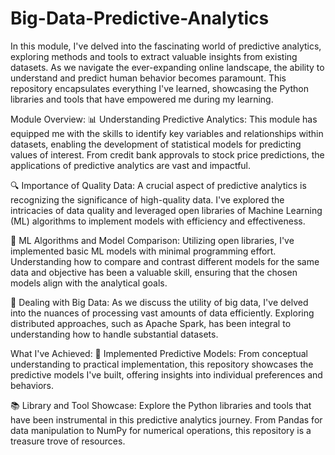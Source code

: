 # Big-Data-Predictive-Analytics

In this module, I've delved into the fascinating world of predictive analytics, exploring methods and tools to extract valuable insights from existing datasets. As we navigate the ever-expanding online landscape, the ability to understand and predict human behavior becomes paramount. This repository encapsulates everything I've learned, showcasing the Python libraries and tools that have empowered me during my learning.

Module Overview:
📊 Understanding Predictive Analytics:
This module has equipped me with the skills to identify key variables and relationships within datasets, enabling the development of statistical models for predicting values of interest. From credit bank approvals to stock price predictions, the applications of predictive analytics are vast and impactful.

🔍 Importance of Quality Data:
A crucial aspect of predictive analytics is recognizing the significance of high-quality data. I've explored the intricacies of data quality and leveraged open libraries of Machine Learning (ML) algorithms to implement models with efficiency and effectiveness.

🤖 ML Algorithms and Model Comparison:
Utilizing open libraries, I've implemented basic ML models with minimal programming effort. Understanding how to compare and contrast different models for the same data and objective has been a valuable skill, ensuring that the chosen models align with the analytical goals.

💽 Dealing with Big Data:
As we discuss the utility of big data, I've delved into the nuances of processing vast amounts of data efficiently. Exploring distributed approaches, such as Apache Spark, has been integral to understanding how to handle substantial datasets.

What I've Achieved:
🚀 Implemented Predictive Models:
From conceptual understanding to practical implementation, this repository showcases the predictive models I've built, offering insights into individual preferences and behaviors.

📚 Library and Tool Showcase:
Explore the Python libraries and tools that have been instrumental in this predictive analytics journey. From Pandas for data manipulation to NumPy for numerical operations, this repository is a treasure trove of resources.
